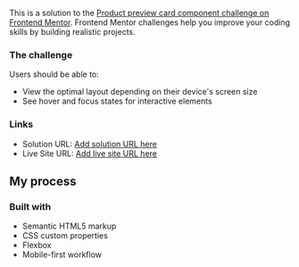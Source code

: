 This is a solution to the [Product preview card component challenge on Frontend Mentor](https://www.frontendmentor.io/challenges/product-preview-card-component-GO7UmttRfa). Frontend Mentor challenges help you improve your coding skills by building realistic projects. 

### The challenge

Users should be able to:

- View the optimal layout depending on their device's screen size
- See hover and focus states for interactive elements

### Links

- Solution URL: [Add solution URL here](https://www.frontendmentor.io/solutions/product-preview-card-component-challenge-l_jfors1HL)
- Live Site URL: [Add live site URL here](https://nimble-sable-b2303b.netlify.app/)

## My process

### Built with
- Semantic HTML5 markup
- CSS custom properties
- Flexbox
- Mobile-first workflow
